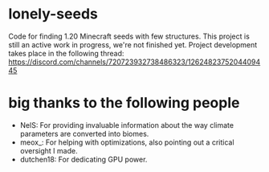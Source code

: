 # lonely-seeds
Code for finding 1.20 Minecraft seeds with few structures. This project is still an active work in progress, we're not finished yet.
Project development takes place in the following thread: https://discord.com/channels/720723932738486323/1262482375204409445

# big thanks to the following people

* NelS: For providing invaluable information about the way climate parameters are converted into biomes.
* meox_: For helping with optimizations, also pointing out a critical oversight I made.
* dutchen18: For dedicating GPU power.
